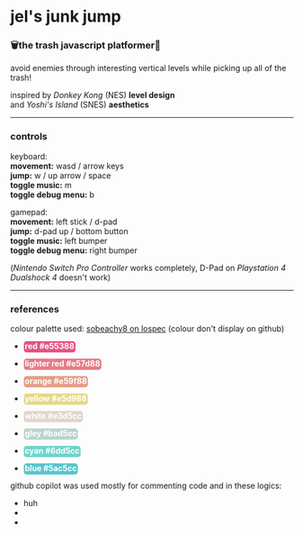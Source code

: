 # jel's junk jump
### 🗑️the trash javascript platformer🚮

avoid enemies through interesting vertical levels while picking up all of the trash!

inspired by *Donkey Kong* (NES) **level design**\
and *Yoshi's Island* (SNES) **aesthetics**

---

### controls

keyboard:\
**movement:** wasd / arrow keys\
**jump:** w / up arrow / space\
**toggle music:** m\
**toggle debug menu:** b

gamepad:\
**movement:** left stick / d-pad\
**jump:** d-pad up / bottom button\
**toggle music:** left bumper\
**toggle debug menu:** right bumper

(*Nintendo Switch Pro Controller* works completely, D-Pad on *Playstation 4 Dualshock 4* doesn't work)


---
### references

colour palette used: <a href = "https://lospec.com/palette-list/sobeachy8">sobeachy8 on lospec</a> (colour don't display on github)
- <span style="background-color:#e55388;color:white;font-weight:bold;padding:0px 2px 3px 2px; border-radius:5px">red #e55388</span>

- <span style="background-color:#e57d88;color:white;font-weight:bold;padding:0px 2px 3px 2px; border-radius:5px">lighter red #e57d88</span>

- <span style="background-color:#e59f88;color:white;font-weight:bold;padding:0px 2px 3px 2px; border-radius:5px">orange #e59f88</span>

- <span style="background-color:#e5d988;color:white;font-weight:bold;padding:0px 2px 3px 2px; border-radius:5px">yellow #e5d988</span>

- <span style="background-color:#e3d5cc;color:white;font-weight:bold;padding:0px 2px 3px 2px; border-radius:5px">white #e3d5cc</span>

- <span style="background-color:#bad5cc;color:white;font-weight:bold;padding:0px 2px 3px 2px; border-radius:5px">gley #bad5cc</span>

- <span style="background-color:#6dd5cc;color:white;font-weight:bold;padding:0px 2px 3px 2px; border-radius:5px">cyan #6dd5cc</span>

- <span style="background-color:#5ac5cc;color:white;font-weight:bold;padding:0px 2px 3px 2px; border-radius:5px">blue #5ac5cc</span>


github copilot was used mostly for commenting code and in these logics:
- huh
-
-